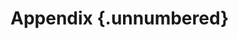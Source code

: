 # Appendix {.unnumbered}


<!-- H Software for Procedure Development -->


<!-- H Development Environment -->
